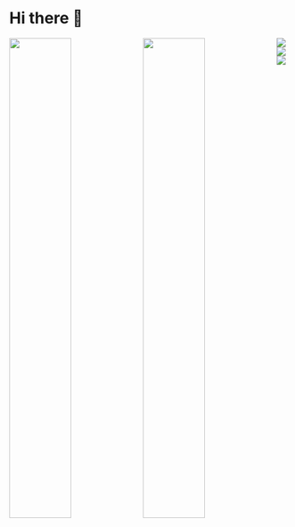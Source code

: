 # Hi there 👋


<img align="left" width="47%" src="https://github-readme-stats.vercel.app/api?username=figoaranta&show_icons=true&theme=dark"/>
<img align="left" width="47%" src="https://github-readme-stats.vercel.app/api/top-langs/?username=figoaranta&layout=compact&hide=Jupyter%20Notebook&langs_count=5&theme=dracula&include_all_commits=true&count_private=true"/>

<img align="left" src="https://img.shields.io/badge/node.js-6DA55F?style=for-the-badge&logo=node.js&logoColor=white"/>
<img align="left" src="https://img.shields.io/badge/TensorFlow-%23FF6F00.svg?style=for-the-badge&logo=TensorFlow&logoColor=white"/>
<img src="https://img.shields.io/badge/AWS-%23FF9900.svg?style=for-the-badge&logo=amazon-aws&logoColor=white"/>
<!-- <img src="https://img.shields.io/badge/Android-3DDC84?style=for-the-badge&logo=android&logoColor=white"/> -->

<!--
**figoaranta/figoaranta** is a ✨ _special_ ✨ repository because its `README.md` (this file) appears on your GitHub profile.

Here are some ideas to get you started:

- 🔭 I’m currently working on ...
- 🌱 I’m currently learning ...
- 👯 I’m looking to collaborate on ...
- 🤔 I’m looking for help with ...
- 💬 Ask me about ...
- 📫 How to reach me: ...
- 😄 Pronouns: ...
- ⚡ Fun fact: ...
-->
